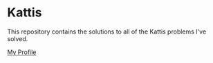 # Kattis

This repository contains the solutions to all of the Kattis problems I've solved.

[My Profile](https://open.kattis.com/users/conor-mccauley)